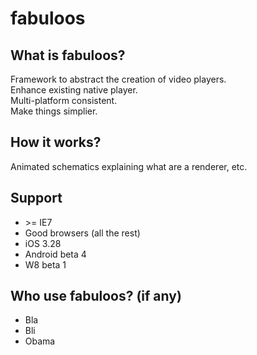 # fabuloos

## What is fabuloos?

Framework to abstract the creation of video players.  
Enhance existing native player.  
Multi-platform consistent.  
Make things simplier.  

## How it works?

Animated schematics explaining what are a renderer, etc.

## Support

* \>= IE7
* Good browsers (all the rest)
* iOS 3.28
* Android beta 4
* W8 beta 1


## Who use fabuloos? (if any)

* Bla
* Bli
* Obama